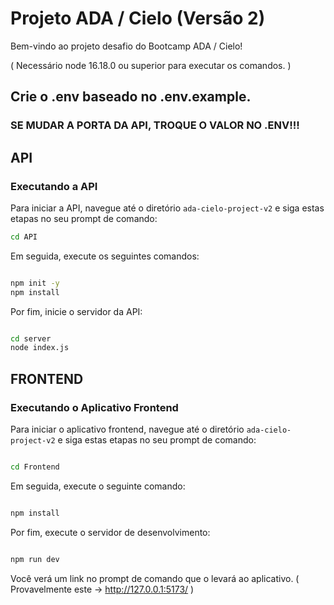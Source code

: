 # Projeto ADA / Cielo (Versão 2)

Bem-vindo ao projeto desafio do Bootcamp ADA / Cielo!

( Necessário node 16.18.0 ou superior para executar os comandos. )

## Crie o .env baseado no .env.example.

### SE MUDAR A PORTA DA API, TROQUE O VALOR NO .ENV!!!

## API

### Executando a API

Para iniciar a API, navegue até o diretório `ada-cielo-project-v2` e siga estas etapas no seu prompt de comando:

```bash
cd API
```

Em seguida, execute os seguintes comandos:

```bash

npm init -y
npm install

```

Por fim, inicie o servidor da API:

```bash

cd server
node index.js

```

## FRONTEND

### Executando o Aplicativo Frontend

Para iniciar o aplicativo frontend, navegue até o diretório `ada-cielo-project-v2` e siga estas etapas no seu prompt de comando:

```bash

cd Frontend

```

Em seguida, execute o seguinte comando:

```bash

npm install

```

Por fim, execute o servidor de desenvolvimento:

```bash

npm run dev

```

Você verá um link no prompt de comando que o levará ao aplicativo. ( Provavelmente este -> http://127.0.0.1:5173/ )
